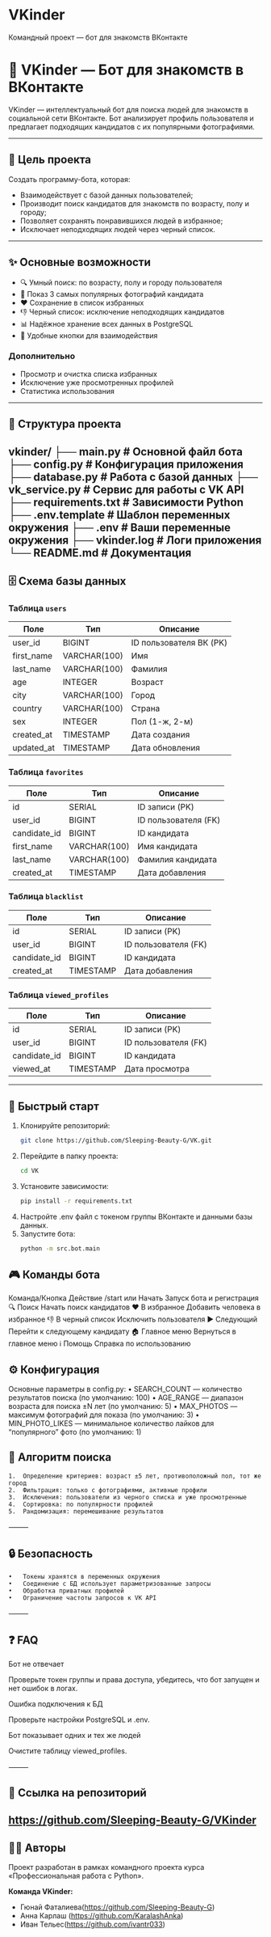 # VKinder
Командный проект — бот для знакомств ВКонтакте

# 🤖 VKinder — Бот для знакомств в ВКонтакте

VKinder — интеллектуальный бот для поиска людей для знакомств в социальной сети ВКонтакте. Бот анализирует профиль пользователя и предлагает подходящих кандидатов с их популярными фотографиями.

---

## 🎯 Цель проекта

Создать программу-бота, которая:
- Взаимодействует с базой данных пользователей;
- Производит поиск кандидатов для знакомств по возрасту, полу и городу;
- Позволяет сохранять понравившихся людей в избранное;
- Исключает неподходящих людей через черный список.

---

## ✨ Основные возможности

- 🔍 Умный поиск: по возрасту, полу и городу пользователя  
- 📸 Показ 3 самых популярных фотографий кандидата  
- ❤️ Сохранение в список избранных  
- 👎 Черный список: исключение неподходящих кандидатов  
- 📊 Надёжное хранение всех данных в PostgreSQL  
- 🎹 Удобные кнопки для взаимодействия  

### Дополнительно

- Просмотр и очистка списка избранных  
- Исключение уже просмотренных профилей  
- Статистика использования  

---

## 📁 Структура проекта
vkinder/
├── main.py              # Основной файл бота
├── config.py            # Конфигурация приложения
├── database.py          # Работа с базой данных
├── vk_service.py        # Сервис для работы с VK API
├── requirements.txt     # Зависимости Python
├── .env.template        # Шаблон переменных окружения
├── .env                 # Ваши переменные окружения
├── vkinder.log          # Логи приложения
└── README.md            # Документация
---

## 🗄️ Схема базы данных

### Таблица `users`
| Поле       | Тип          | Описание               |
|------------|-------------|-----------------------|
| user_id    | BIGINT      | ID пользователя ВК (PK)|
| first_name | VARCHAR(100)| Имя                    |
| last_name  | VARCHAR(100)| Фамилия                |
| age        | INTEGER     | Возраст                |
| city       | VARCHAR(100)| Город                  |
| country    | VARCHAR(100)| Страна                 |
| sex        | INTEGER     | Пол (1-ж, 2-м)         |
| created_at | TIMESTAMP   | Дата создания          |
| updated_at | TIMESTAMP   | Дата обновления        |

### Таблица `favorites`
| Поле        | Тип          | Описание                  |
|-------------|-------------|---------------------------|
| id          | SERIAL      | ID записи (PK)            |
| user_id     | BIGINT      | ID пользователя (FK)      |
| candidate_id| BIGINT      | ID кандидата              |
| first_name  | VARCHAR(100)| Имя кандидата             |
| last_name   | VARCHAR(100)| Фамилия кандидата         |
| created_at  | TIMESTAMP   | Дата добавления           |

### Таблица `blacklist`
| Поле        | Тип        | Описание                  |
|-------------|-----------|---------------------------|
| id          | SERIAL    | ID записи (PK)            |
| user_id     | BIGINT    | ID пользователя (FK)      |
| candidate_id| BIGINT    | ID кандидата              |
| created_at  | TIMESTAMP | Дата добавления           |

### Таблица `viewed_profiles`
| Поле        | Тип        | Описание                  |
|-------------|-----------|---------------------------|
| id          | SERIAL    | ID записи (PK)            |
| user_id     | BIGINT    | ID пользователя (FK)      |
| candidate_id| BIGINT    | ID кандидата              |
| viewed_at   | TIMESTAMP | Дата просмотра            |

---

## 🚀 Быстрый старт

1. Клонируйте репозиторий:  
   ```bash
   git clone https://github.com/Sleeping-Beauty-G/VK.git
2.	Перейдите в папку проекта:
    ```bash
    cd VK
3. Установите зависимости:
    ```bash
    pip install -r requirements.txt
4. Настройте .env файл с токеном группы ВКонтакте и данными базы данных.
5. Запустите бота:
    ```bash
    python -m src.bot.main

## 🎮 Команды бота
Команда/Кнопка
Действие
/start или Начать
Запуск бота и регистрация
🔍 Поиск
Начать поиск кандидатов
❤️ В избранное
Добавить человека в избранное
👎 В черный список
Исключить пользователя
▶️ Следующий
Перейти к следующему кандидату
🏠 Главное меню
Вернуться в главное меню
ℹ️ Помощь
Справка по использованию
## ⚙️ Конфигурация

Основные параметры в config.py:
	•	SEARCH_COUNT — количество результатов поиска (по умолчанию: 100)
	•	AGE_RANGE — диапазон возраста для поиска ±N лет (по умолчанию: 5)
	•	MAX_PHOTOS — максимум фотографий для показа (по умолчанию: 3)
	•	MIN_PHOTO_LIKES — минимальное количество лайков для “популярного” фото (по умолчанию: 1)
  ## 🔧 Алгоритм поиска
	1.	Определение критериев: возраст ±5 лет, противоположный пол, тот же город
	2.	Фильтрация: только с фотографиями, активные профили
	3.	Исключения: пользователи из черного списка и уже просмотренные
	4.	Сортировка: по популярности профилей
	5.	Рандомизация: перемешивание результатов

⸻

## 🔒 Безопасность
	•	Токены хранятся в переменных окружения
	•	Соединение с БД использует параметризованные запросы
	•	Обработка приватных профилей
	•	Ограничение частоты запросов к VK API

⸻

## ❓ FAQ

Бот не отвечает

Проверьте токен группы и права доступа, убедитесь, что бот запущен и нет ошибок в логах.

Ошибка подключения к БД

Проверьте настройки PostgreSQL и .env.

Бот показывает одних и тех же людей

Очистите таблицу viewed_profiles.

⸻

## 📌 Ссылка на репозиторий

https://github.com/Sleeping-Beauty-G/VKinder
---

## 👨‍💻 Авторы

Проект разработан в рамках командного проекта курса «Профессиональная работа с Python».  

**Команда VKinder:**  
- Гюнай Фаталиева(https://github.com/Sleeping-Beauty-G)
- Анна Карлаш (https://github.com/KaralashAnka)
- Иван Тельес(https://github.com/ivantr033)



  	



   